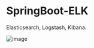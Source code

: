 # SpringBoot-ELK
Elasticsearch, Logstash, Kibana.

![image](https://user-images.githubusercontent.com/21373505/168018543-35b79b2c-8e00-48d8-a593-083d3c7f4183.png)

